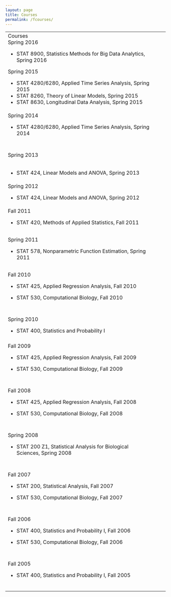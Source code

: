 ```yaml
---
layout: page
title: Courses
permalink: /fcourses/
---
```


<table border="0" width="504" cellspacing="0" cellpadding="2"><tbody><tr><td>Courses<div></div>Spring 2016<ul><li>STAT 8900, Statistics Methods for Big Data Analytics, Spring 2016</li></ul>Spring 2015<ul><li>STAT 4280/6280, Applied Time Series Analysis, Spring 2015</li><li>STAT 8260, Theory of Linear Models, Spring 2015</li><li>STAT 8630, Longitudinal Data Analysis, Spring 2015</li></ul></td><td valign="top">&nbsp;<div></div>&nbsp;</td><td valign="top">&nbsp;<div></div>&nbsp;<div></div>&nbsp;<div></div>&nbsp;<div></div>&nbsp;<div></div>&nbsp;<div></div>&nbsp;<div></div>&nbsp;</td></tr><tr><td valign="top">Spring 2014<ul><li>STAT 4280/6280, Applied Time Series Analysis, Spring 2014</li></ul>&nbsp;</td></tr><tr><td align="right"></td></tr><tr><td valign="top">Spring 2013<div></div>&nbsp;<ul><li>STAT 424, Linear Models and ANOVA, Spring 2013</li></ul></td></tr><tr><td valign="top">Spring 2012<ul><li>STAT 424, Linear Models and ANOVA, Spring 2012</li></ul></td></tr><tr><td valign="top">Fall 2011<ul><li>STAT 420, Methods of Applied Statistics, Fall 2011</li></ul></td></tr><tr><td align="right"></td></tr><tr><td align="right"></td></tr><tr><td valign="top">Spring 2011<ul><li>STAT 578, Nonparametric Function Estimation, Spring 2011</li></ul></td></tr><tr><td align="right"></td></tr><tr><td align="right"></td></tr><tr><td valign="top">Fall 2010<ul><li>STAT 425, Applied Regression Analysis, Fall 2010</li></ul><ul><li>STAT 530, Computational Biology, Fall 2010</li></ul>&nbsp;</td></tr><tr><td align="right"></td></tr><tr><td valign="top">Spring 2010<ul><li>STAT 400, Statistics and Probability I</li></ul></td></tr><tr><td align="right"></td></tr><tr><td valign="top">Fall 2009<ul><li>STAT 425, Applied Regression Analysis, Fall 2009</li></ul><ul><li>STAT 530, Computational Biology, Fall 2009</li></ul>&nbsp;</td></tr><tr><td align="right"></td></tr><tr><td valign="top">Fall 2008<ul><li>STAT 425, Applied Regression Analysis, Fall 2008</li></ul><ul><li>STAT 530, Computational Biology, Fall 2008</li></ul>&nbsp;</td></tr><tr><td align="right"></td></tr><tr><td valign="top">Spring 2008<ul><li>STAT 200 Z1, Statistical Analysis for Biological Sciences, Spring 2008</li></ul>&nbsp;</td></tr><tr><td align="right"></td></tr><tr><td valign="top">Fall 2007<ul><li>STAT 200, Statistical Analysis, Fall 2007</li></ul><ul><li>STAT 530, Computational Biology, Fall 2007</li></ul>&nbsp;</td></tr><tr><td align="right"></td></tr><tr><td valign="top">Fall 2006<ul><li>STAT 400, Statistics and Probability I, Fall 2006</li></ul><ul><li>STAT 530, Computational Biology, Fall 2006</li></ul>&nbsp;</td></tr><tr><td align="right"></td></tr><tr><td valign="top">Fall 2005<ul><li>STAT 400, Statistics and Probability I, Fall 2005</li></ul>&nbsp;</td></tr></tbody></table>
